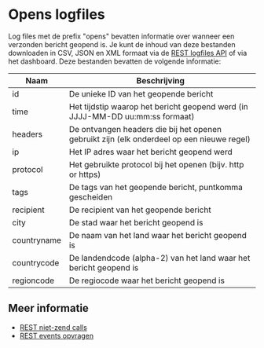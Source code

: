 # Opens logfiles

Log files met de prefix "opens" bevatten informatie over wanneer een verzonden
bericht geopend is. Je kunt de inhoud van deze bestanden downloaden in
CSV, JSON en XML formaat via de [REST logfiles API](rest-logfiles) of via
het dashboard. Deze bestanden bevatten de volgende informatie:

| Naam        | Beschrijving                                                                              |
| ----------- | ----------------------------------------------------------------------------------------- |
| id          | De unieke ID van het geopende bericht                                                     |
| time        | Het tijdstip waarop het bericht geopend werd  (in JJJJ-MM-DD uu:mm:ss formaat)            |
| headers     | De ontvangen headers die bij het openen gebruikt zijn (elk onderdeel op een nieuwe regel) |
| ip          | Het IP adres waar het bericht geopend werd                                                |
| protocol    | Het gebruikte protocol bij het openen (bijv. http or https)                               |
| tags        | De tags van het geopende bericht, puntkomma gescheiden                                    |
| recipient   | De recipient van het geopende bericht                                                     |
| city        | De stad waar het bericht geopend is                                                       |
| countryname | De naam van het land waar het bericht geopend is                                          |
| countrycode | De landendcode (alpha-2) van het land waar het bericht geopend is                         |
| regioncode  | De regiocode waar het bericht geopend is                                                  |

## Meer informatie

* [REST niet-zend calls](./rest-other-calls)
* [REST events opvragen](./rest-events)
